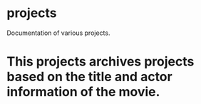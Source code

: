 # projects
Documentation of various projects. 
# This projects archives projects based on the title and actor information of the movie. 